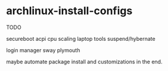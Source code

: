 # archlinux-install-configs

TODO

secureboot
acpi
cpu scaling
laptop tools
suspend/hybernate

login manager
sway
plymouth


maybe automate package install and customizations in the end.
